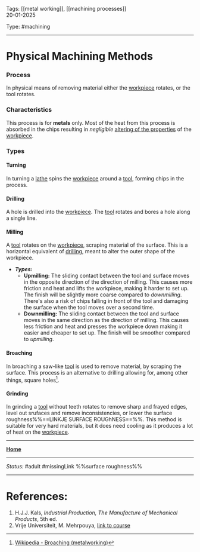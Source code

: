 Tags: [[metal working]], [[machining processes]] <br>20-01-2025

Type: #machining

---
# Physical Machining Methods
### Process
In physical means of removing material either the [workpiece](!%20Manufacturing%20Technologies%20Overview.md#Terms%20and%20Disambiguation) rotates, or the tool rotates.

### Characteristics
This process is for __metals__ only. Most of the heat from this process is absorbed in the chips resulting in _negligible_ [altering of the properties](Crystal%20Manipulation%20and%20Deformation.md#Hot%20deformation) of the [workpiece](!%20Manufacturing%20Technologies%20Overview.md#Terms%20and%20Disambiguation).

### Types
#### Turning
In turning a [lathe](!%20Manufacturing%20Technologies%20Overview.md#Terms%20and%20Disambiguation) spins the [workpiece](!%20Manufacturing%20Technologies%20Overview.md#Terms%20and%20Disambiguation) around a [tool](!%20Manufacturing%20Technologies%20Overview.md#Terms%20and%20Disambiguation), forming chips in the process. 
#### Drilling
A hole is drilled into the [workpiece](!%20Manufacturing%20Technologies%20Overview.md#Terms%20and%20Disambiguation). The [tool](!%20Manufacturing%20Technologies%20Overview.md#Terms%20and%20Disambiguation) rotates and bores a hole along a single line.
#### Milling
A [tool](!%20Manufacturing%20Technologies%20Overview.md#Terms%20and%20Disambiguation) rotates on the [workpiece](!%20Manufacturing%20Technologies%20Overview.md#Terms%20and%20Disambiguation), scraping material of the surface. This is a horizontal equivalent of [drilling](#drilling), meant to alter the outer shape of the workpiece.
- ___Types:___
	- __Upmilling:__ The sliding contact between the tool and surface moves in the opposite direction of the direction of milling. This causes more friction and heat and lifts the workpiece, making it harder to set up. The finish will be slightly more coarse compared to _downmilling_. There's also a risk of chips falling in front of the tool and damaging the surface when the tool moves over a second time.
	- __Downmilling:__ The sliding contact between the tool and surface moves in the same direction as the direction of milling. This causes less friction and heat and presses the workpiece down making it easier and cheaper to set up. The finish will be smoother compared to _upmilling_. 
#### Broaching
In broaching a saw-like [tool](!%20Manufacturing%20Technologies%20Overview.md#Terms%20and%20Disambiguation) is used to remove material, by scraping the surface. This process is an alternative to drilling allowing for, among other things, square holes[^bro].
#### Grinding
In grinding a [tool](!%20Manufacturing%20Technologies%20Overview.md#Terms%20and%20Disambiguation) without teeth rotates to remove sharp and frayed edges, level out srufaces and remove inconsistencies, or lower the surface roughness%%==LINKJE SURFACE ROUGhNESS==%%.  This method is suitable for very hard materials, but it does need cooling as it produces a lot of heat on the [workpiece](!%20Manufacturing%20Technologies%20Overview.md#Terms%20and%20Disambiguation).










---
__[Home](!%20Manufacturing%20Technologies%20Overview.md)__

---
_Status:_ #adult #missingLink %%surface roughness%%

---
# References:
[^Bro]: [Wikipedia - Broaching (metalworking)](https://en.wikipedia.org/wiki/Broaching_(metalworking))
1. H.J.J. Kals, _Industrial Production, The Manufacture of Mechanical Products_, 5th ed.
2. Vrije Universiteit, M. Mehrpouya, [link to course](https://canvas.utwente.nl/courses/15351)